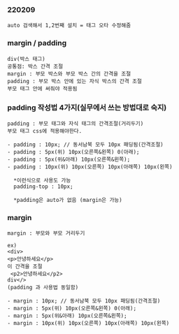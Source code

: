 ### 220209

    auto 검색해서 1,2번째 설치 = 태그 오타 수정해줌

### margin / padding

    div(박스 태그)
    공통점: 박스 간격 조절
    margin : 부모 박스와 부모 박스 간의 간격을 조절
    padding : 부모 박스 안에 있는 자식 박스의 간격 조절
    부모 태그 안에 써줘야 적용됨


### padding 작성법 4가지(실무에서 쓰는 방법대로 숙지)

    padding : 부모 태그와 자식 태그의 간격조절(거리두기)
    부모 태그 css에 적용해야한다.

    - padding : 10px; // 동서남북 모두 10px 패딩됨(간격조절)
    - padding : 5px(위) 10px(오른쪽&왼쪽) 0(아래);
    - padding : 5px(위&아래) 10px(오른쪽&왼쪽);
    - padding : 10px(위) 10px(오른쪽) 10px(아래쪽) 10px(왼쪽)

      *이런식으로 사용도 가능
      padding-top : 10px;

      *padding은 auto가 없음 (margin은 가능)

### margin

    margin : 부모와 부모 거리두기
    
    ex) 
    <div>
    <p>안녕하세요</p>
    이 간격을 조절
     <p2>안녕하세요</p2>
    div</>
    (padding 과 사용법 동일함)

    - margin : 10px; // 동서남북 모두 10px 패딩됨(간격조절)
    - margin : 5px(위) 10px(오른쪽&왼쪽) 0(아래);
    - margin : 5px(위&아래) 10px(오른쪽&왼쪽);
    - margin : 10px(위) 10px(오른쪽) 10px(아래쪽) 10px(왼쪽)

